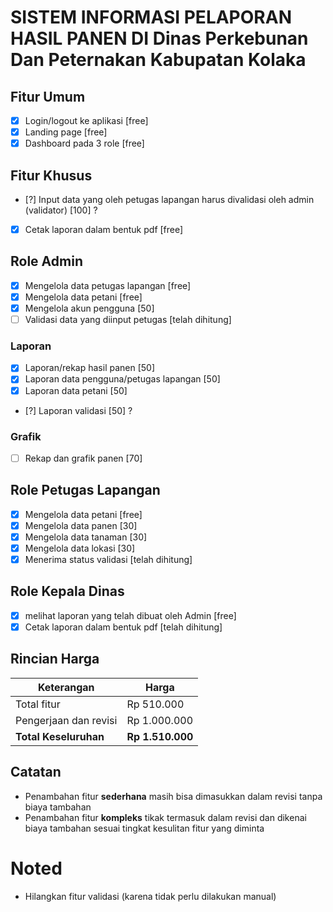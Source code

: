 # SISTEM INFORMASI PELAPORAN HASIL PANEN DI Dinas Perkebunan Dan Peternakan Kabupatan Kolaka

## Fitur Umum

- [x] Login/logout ke aplikasi [free]
- [x] Landing page [free]
- [x] Dashboard pada 3 role [free]

## Fitur Khusus

- [?] Input data yang oleh petugas lapangan harus divalidasi oleh admin (validator) [100] ?
- [x] Cetak laporan dalam bentuk pdf [free]

## Role Admin

- [x] Mengelola data petugas lapangan [free]
- [x] Mengelola data petani [free]
- [x] Mengelola akun pengguna [50]
- [ ] Validasi data yang diinput petugas [telah dihitung]

### Laporan

- [x] Laporan/rekap hasil panen [50]
- [x] Laporan data pengguna/petugas lapangan [50]
- [x] Laporan data petani [50]
- [?] Laporan validasi [50] ?


### Grafik

- [ ] Rekap dan grafik panen [70]


## Role Petugas Lapangan

- [x] Mengelola data petani [free]
- [x] Mengelola data panen [30]
- [x] Mengelola data tanaman [30]
- [x] Mengelola data lokasi [30]
- [x] Menerima status validasi [telah dihitung]

## Role Kepala Dinas

- [x] melihat laporan yang telah dibuat oleh Admin [free]
- [x] Cetak laporan dalam bentuk pdf [telah dihitung]

## Rincian Harga

| Keterangan                     | Harga          |
|-------------------------------|----------------|
| Total fitur                   | Rp   510.000   |
| Pengerjaan dan revisi         | Rp 1.000.000   |
| **Total Keseluruhan**         | **Rp 1.510.000** |

## Catatan

- Penambahan fitur **sederhana** masih bisa dimasukkan dalam revisi tanpa biaya tambahan
- Penambahan fitur **kompleks** tikak termasuk dalam revisi dan dikenai biaya tambahan sesuai tingkat kesulitan fitur yang diminta

# Noted

- Hilangkan fitur validasi (karena tidak perlu dilakukan manual)

